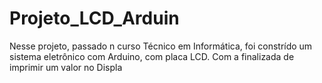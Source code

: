 # Projeto_LCD_Arduin
Nesse projeto, passado n curso Técnico em Informática, foi constrído um sistema eletrônico com Arduino, com placa LCD. Com a finalizada de imprimir um valor no Displa

